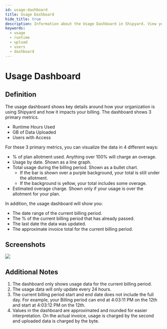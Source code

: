 ```yaml
---
id: usage-dashboard
title: Usage Dashboard
hide_title: true
description: Information about the Usage Dashboard in Shipyard. View your organization's runtime, data upload, and user counts.
keywords:
  - usage
  - runtime
  - upload
  - users
  - dashboard
---
```


# Usage Dashboard

## Definition

The usage dashboard shows key details around how your organization is using Shipyard and how it impacts your billing. The dashboard shows 3 primary metrics.

- Runtime Hours Used
- GB of Data Uploaded
- Users with Access

For these 3 primary metrics, you can visualize the data in 4 different ways:

- % of plan allotment used. Anything over 100% will charge an overage.
- Usage by date. Shown as a line graph.
- Total usage during the billing period. Shown as a bullet chart.
  - If the bar is shown over a purple background, your total is still under the allotment.
  - If the background is yellow, your total includes some overage.
- Estimated overage charge. Shown only if your usage is over the allotment for your plan.

In addition, the usage dashboard will show you:

- The date range of the current billing period.
- The % of the current billing period that has already passed.
- The last date the data was updated.
- The approximate invoice total for the current billing period.

## Screenshots

![](../../.gitbook/assets/image_91.png)

## Additional Notes

1. The dashboard only shows usage data for the current billing period.
2. The usage data will only update every 24 hours.
3. The current billing period start and end date does not include the full day. For example, your Billing period can end at 4:03:11 PM on the 12th and start at 4:03:12 PM on the 12th.
4. Values in the dashboard are approximated and rounded for easier interpretation. On the actual invoice, usage is charged by the second and uploaded data is charged by the byte.
